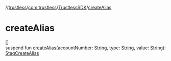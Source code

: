 //[trustless](../../../index.md)/[com.trustless](../index.md)/[TrustlessSDK](index.md)/[createAlias](create-alias.md)

# createAlias

[]\
suspend fun [createAlias](create-alias.md)(accountNumber: [String](https://kotlinlang.org/api/latest/jvm/stdlib/kotlin/-string/index.html), type: [String](https://kotlinlang.org/api/latest/jvm/stdlib/kotlin/-string/index.html), value: [String](https://kotlinlang.org/api/latest/jvm/stdlib/kotlin/-string/index.html)): [StaqCreateAlias](../../com.trustless.requests.cliq/-staq-create-alias/index.md)
